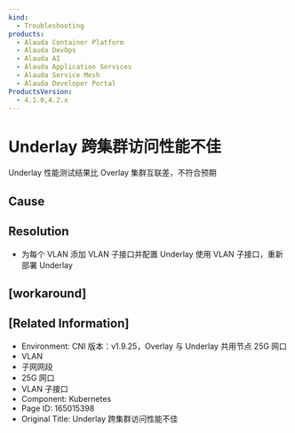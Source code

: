 ```yaml
---
kind:
  - Troubleshooting
products:
  - Alauda Container Platform
  - Alauda DevOps
  - Alauda AI
  - Alauda Application Services
  - Alauda Service Mesh
  - Alauda Developer Portal
ProductsVersion:
  - 4.1.0,4.2.x
---
```

<!-- A type of document that involves encountering a fault, diagnosing it, performing root cause analysis, and providing solutions. -->

# Underlay 跨集群访问性能不佳

Underlay 性能测试结果比 Overlay 集群互联差，不符合预期

## Cause

## Resolution
- 为每个 VLAN 添加 VLAN 子接口并配置 Underlay 使用 VLAN 子接口，重新部署 Underlay

## [workaround]

## [Related Information]
- Environment: CNI 版本：v1.9.25，Overlay 与 Underlay 共用节点 25G 网口
- VLAN
- 子网网段
- 25G 网口
- VLAN 子接口
- Component: Kubernetes
- Page ID: 165015398
- Original Title: Underlay 跨集群访问性能不佳

